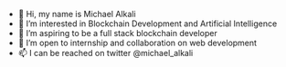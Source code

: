 - 👋 Hi, my name is Michael Alkali
- 👀 I’m interested in Blockchain Development and Artificial Intelligence
- 🌱 I’m aspiring to be a full stack blockchain developer
- 💞️ I’m open to internship and collaboration on web development
- 📫 I can be reached on twitter @michael_alkali

<!---
IronSyd/IronSyd is a ✨ special ✨ repository because its `README.md` (this file) appears on your GitHub profile.
You can click the Preview link to take a look at your changes.
--->
